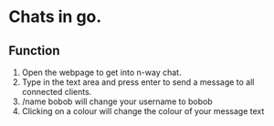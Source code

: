 # Chats in go.

## Function
1. Open the webpage to get into n-way chat.
2. Type in the text area and press enter to send a message to all connected clients.
3. /name bobob will change your username to bobob
4. Clicking on a colour will change the colour of your message text